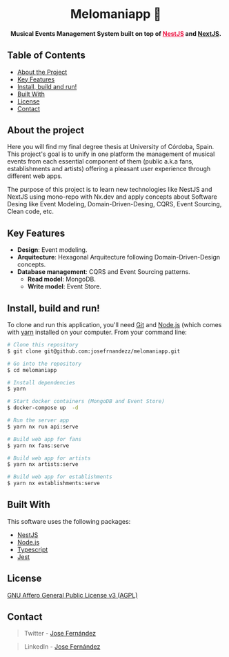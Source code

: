 <h1 align="center">
  Melomaniapp 🎸
  <br>
</h1>

<h4 align="center"> Musical Events Management System built on top of <a href="https://nestjs.com/" target="_blank" style="color:#ED1543;">NestJS</a> and <a href="https://nextjs.org/" target="_blank" style="color:##0276E8;">NextJS</a>.</h4>

## Table of Contents
* [About the Project](#about-the-project)
* [Key Features](#key-features)
* [Install, build and run!](#download)
* [Built With](#build)
* [License](#license)
* [Contact](#contact)


## About the project
 Here you will find my final degree thesis at University of Córdoba, Spain. This project's goal is to unify in one platform the management of musical events from each essential component of them (public a.k.a fans, establishments and artists) offering a pleasant user experience through different web apps.

The purpose of this project is to learn new technologies like NestJS and NextJS using mono-repo with Nx.dev and apply concepts about Software Desing like Event Modeling, Domain-Driven-Desing, CQRS, Event Sourcing, Clean code, etc.

## Key Features

* **Design**: Event modeling.
* **Arquitecture**: Hexagonal Arquitecture following Domain-Driven-Design concepts.
* **Database management**: CQRS and Event Sourcing patterns.
  * **Read model**: MongoDB.
  * **Write model**: Event Store.

## Install, build and run!

To clone and run this application, you'll need [Git](https://git-scm.com) and [Node.js](https://nodejs.org/en/download/) (which comes with [yarn](https://yarnpkg.com/) installed on your computer. From your command line:

```bash
# Clone this repository
$ git clone git@github.com:josefrnandezz/melomaniapp.git

# Go into the repository
$ cd melomaniapp

# Install dependencies
$ yarn

# Start docker containers (MongoDB and Event Store)
$ docker-compose up  -d

# Run the server app
$ yarn nx run api:serve

# Build web app for fans 
$ yarn nx fans:serve

# Build web app for artists 
$ yarn nx artists:serve

# Build web app for establishments 
$ yarn nx establishments:serve
```

## Built With

This software uses the following packages:

- [NestJS](https://nestjs.com/)
- [Node.js](https://nodejs.org/)
- [Typescript](https://www.typescriptlang.org/)
- [Jest](https://jestjs.io/)

## License

[GNU Affero General Public License v3 (AGPL)](https://www.gnu.org/licenses/agpl-3.0.en.html)

## Contact

> Twitter - [Jose Fernández](https://twitter.com/jfrnandez_)

> LinkedIn - [Jose Fernández](https://www.linkedin.com/in/josefrnandezz/)
